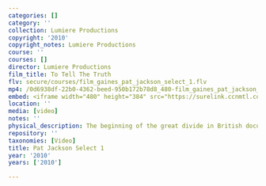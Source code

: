 ```yaml
---
categories: []
category: ''
collection: Lumiere Productions
copyright: '2010'
copyright_notes: Lumiere Productions
course: ''
courses: []
director: Lumiere Productions
film_title: To Tell The Truth
flv: secure/courses/film_gaines_pat_jackson_select_1.flv
mp4: /0d6938df-22b0-4362-beed-950b172b78d8_480-film_gaines_pat_jackson_select_1.mp4
embed: <iframe width="480" height="384" src="https://surelink.ccnmtl.columbia.edu/video/?player=mp4_secure_stream&file=/0d6938df-22b0-4362-beed-950b172b78d8_480-film_gaines_pat_jackson_select_1.mp4&width=480&height=360&poster=https://d369ay3g98xik5.cloudfront.net/thumbs/2016/11/17/0d6938df-22b0-4362-beed-950b172b78d8-00001.jpg&authtype=wind"></iframe>
location: ''
media: [video]
notes: ''
physical_description: The beginning of the great divide in British documentary.
repository: ''
taxonomies: [Video]
title: Pat Jackson Select 1
year: '2010'
years: ['2010']

---
```

